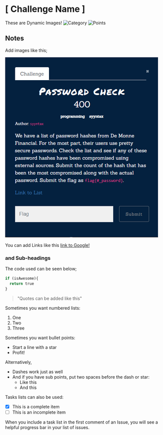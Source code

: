 # [ Challenge Name ]

These are Dynamic Images!
![Category](http://img.shields.io/badge/Category-<CATEGORY>-orange?style=for-the-badge) ![Points](http://img.shields.io/badge/Points-<VALUE>-brightgreen?style=for-the-badge)

## Notes
Add images like this;

![myimage](images/password_check.png)

You can add Links like this [link to Google!](http://google.com)

### and Sub-headings

The code used can be seen below;
```python
if (isAwesome){
  return true
}
```


> "Quotes can be added like this"


Sometimes you want numbered lists:

1. One
2. Two
3. Three

Sometimes you want bullet points:

* Start a line with a star
* Profit!

Alternatively,

- Dashes work just as well
- And if you have sub points, put two spaces before the dash or star:
  - Like this
  - And this
  


 Tasks lists can also be used:

- [x] This is a complete item
- [ ] This is an incomplete item

When you include a task list in the first comment of an Issue, you will see a helpful progress bar in your list of issues.

